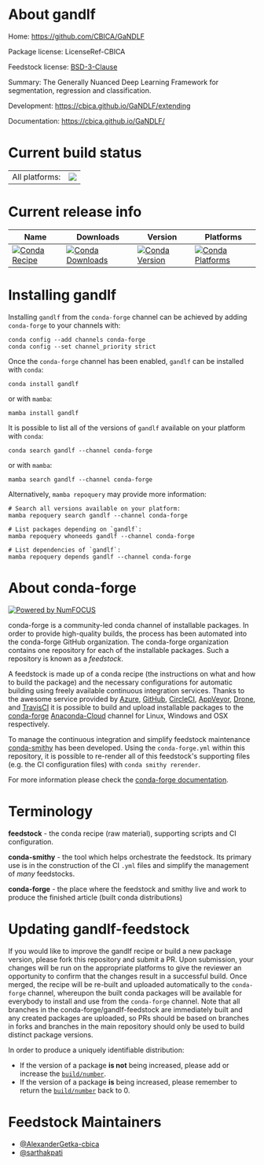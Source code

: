 About gandlf
============

Home: https://github.com/CBICA/GaNDLF

Package license: LicenseRef-CBICA

Feedstock license: [BSD-3-Clause](https://github.com/conda-forge/gandlf-feedstock/blob/main/LICENSE.txt)

Summary: The Generally Nuanced Deep Learning Framework for segmentation, regression and classification.

Development: https://cbica.github.io/GaNDLF/extending

Documentation: https://cbica.github.io/GaNDLF/

Current build status
====================


<table><tr><td>All platforms:</td>
    <td>
      <a href="https://dev.azure.com/conda-forge/feedstock-builds/_build/latest?definitionId=12244&branchName=main">
        <img src="https://dev.azure.com/conda-forge/feedstock-builds/_apis/build/status/gandlf-feedstock?branchName=main">
      </a>
    </td>
  </tr>
</table>

Current release info
====================

| Name | Downloads | Version | Platforms |
| --- | --- | --- | --- |
| [![Conda Recipe](https://img.shields.io/badge/recipe-gandlf-green.svg)](https://anaconda.org/conda-forge/gandlf) | [![Conda Downloads](https://img.shields.io/conda/dn/conda-forge/gandlf.svg)](https://anaconda.org/conda-forge/gandlf) | [![Conda Version](https://img.shields.io/conda/vn/conda-forge/gandlf.svg)](https://anaconda.org/conda-forge/gandlf) | [![Conda Platforms](https://img.shields.io/conda/pn/conda-forge/gandlf.svg)](https://anaconda.org/conda-forge/gandlf) |

Installing gandlf
=================

Installing `gandlf` from the `conda-forge` channel can be achieved by adding `conda-forge` to your channels with:

```
conda config --add channels conda-forge
conda config --set channel_priority strict
```

Once the `conda-forge` channel has been enabled, `gandlf` can be installed with `conda`:

```
conda install gandlf
```

or with `mamba`:

```
mamba install gandlf
```

It is possible to list all of the versions of `gandlf` available on your platform with `conda`:

```
conda search gandlf --channel conda-forge
```

or with `mamba`:

```
mamba search gandlf --channel conda-forge
```

Alternatively, `mamba repoquery` may provide more information:

```
# Search all versions available on your platform:
mamba repoquery search gandlf --channel conda-forge

# List packages depending on `gandlf`:
mamba repoquery whoneeds gandlf --channel conda-forge

# List dependencies of `gandlf`:
mamba repoquery depends gandlf --channel conda-forge
```


About conda-forge
=================

[![Powered by
NumFOCUS](https://img.shields.io/badge/powered%20by-NumFOCUS-orange.svg?style=flat&colorA=E1523D&colorB=007D8A)](https://numfocus.org)

conda-forge is a community-led conda channel of installable packages.
In order to provide high-quality builds, the process has been automated into the
conda-forge GitHub organization. The conda-forge organization contains one repository
for each of the installable packages. Such a repository is known as a *feedstock*.

A feedstock is made up of a conda recipe (the instructions on what and how to build
the package) and the necessary configurations for automatic building using freely
available continuous integration services. Thanks to the awesome service provided by
[Azure](https://azure.microsoft.com/en-us/services/devops/), [GitHub](https://github.com/),
[CircleCI](https://circleci.com/), [AppVeyor](https://www.appveyor.com/),
[Drone](https://cloud.drone.io/welcome), and [TravisCI](https://travis-ci.com/)
it is possible to build and upload installable packages to the
[conda-forge](https://anaconda.org/conda-forge) [Anaconda-Cloud](https://anaconda.org/)
channel for Linux, Windows and OSX respectively.

To manage the continuous integration and simplify feedstock maintenance
[conda-smithy](https://github.com/conda-forge/conda-smithy) has been developed.
Using the ``conda-forge.yml`` within this repository, it is possible to re-render all of
this feedstock's supporting files (e.g. the CI configuration files) with ``conda smithy rerender``.

For more information please check the [conda-forge documentation](https://conda-forge.org/docs/).

Terminology
===========

**feedstock** - the conda recipe (raw material), supporting scripts and CI configuration.

**conda-smithy** - the tool which helps orchestrate the feedstock.
                   Its primary use is in the construction of the CI ``.yml`` files
                   and simplify the management of *many* feedstocks.

**conda-forge** - the place where the feedstock and smithy live and work to
                  produce the finished article (built conda distributions)


Updating gandlf-feedstock
=========================

If you would like to improve the gandlf recipe or build a new
package version, please fork this repository and submit a PR. Upon submission,
your changes will be run on the appropriate platforms to give the reviewer an
opportunity to confirm that the changes result in a successful build. Once
merged, the recipe will be re-built and uploaded automatically to the
`conda-forge` channel, whereupon the built conda packages will be available for
everybody to install and use from the `conda-forge` channel.
Note that all branches in the conda-forge/gandlf-feedstock are
immediately built and any created packages are uploaded, so PRs should be based
on branches in forks and branches in the main repository should only be used to
build distinct package versions.

In order to produce a uniquely identifiable distribution:
 * If the version of a package **is not** being increased, please add or increase
   the [``build/number``](https://docs.conda.io/projects/conda-build/en/latest/resources/define-metadata.html#build-number-and-string).
 * If the version of a package **is** being increased, please remember to return
   the [``build/number``](https://docs.conda.io/projects/conda-build/en/latest/resources/define-metadata.html#build-number-and-string)
   back to 0.

Feedstock Maintainers
=====================

* [@AlexanderGetka-cbica](https://github.com/AlexanderGetka-cbica/)
* [@sarthakpati](https://github.com/sarthakpati/)

